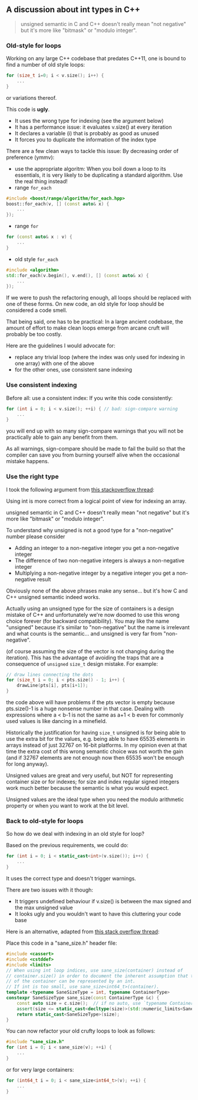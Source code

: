 ## A discussion about int types in C++

> unsigned semantic in C and C++ doesn't really mean "not negative" but it's more like "bitmask" or "modulo integer".

### Old-style for loops

Working on any large C++ codebase that predates C++11, one is bound to find a number of old style loops:<br/>

~~~ C++
for (size_t i=0; i < v.size(); i++) {
    ...
}
~~~
or variations thereof.

This code is **ugly**.<br/>

- It uses the wrong type for indexing (see the argument below)
- It has a performance issue: it evaluates v.size() at every iteration
- It declares a variable (i) that is probably as good as unused
- It forces you to duplicate the information of the index type

There are a few clean ways to tackle this issue:
By decreasing order of preference (ymmv):

- use the appropriate algoritm:
  When you boil down a loop to its essentials, it is very likely to be duplicating a standard algorithm. Use the real thing instead!
- range `for_each`<br/>

~~~ C++
#include <boost/range/algorithm/for_each.hpp>
boost::for_each(v, [] (const auto& x) {
    ...
});
~~~
- range `for`<br/>

~~~ C++
for (const auto& x : v) {
    ...
}
~~~
- old style `for_each`<br/>

~~~ C++
#include <algorithm>
std::for_each(v.begin(), v.end(), [] (const auto& x) {
    ...
});
~~~
If we were to push the refactoring enough, all loops should be replaced with one of these forms. On new code, an old style for loop should be considered a code smell.

That being said, one has to be practical:
In a large ancient codebase, the amount of effort to make clean loops emerge from arcane cruft will probably be too costly.

Here are the guidelines I would advocate for:

- replace any trivial loop (where the index was only used for indexing in one array) with one of the above
- for the other ones, use consistent sane indexing

### Use consistent indexing

Before all: use a consistent index:
If you write this code consistently:

~~~ C++
for (int i = 0; i < v.size(); ++i) { // bad: sign-compare warning
    ...
}
~~~
you will end up with so many sign-compare warnings that you will not be practically able to gain any benefit from them.

As all warnings, sign-compare should be made to fail the build so that the compiler can save you from burning yourself alive when the occasional mistake happens.

### Use the right type

I took the following argument from [this stackoverflow thread](http://stackoverflow.com/questions/7488837/why-is-int-rather-than-unsigned-int-used-for-c-and-c-for-loops):

Using int is more correct from a logical point of view for indexing an array.

unsigned semantic in C and C++ doesn't really mean "not negative" but it's more like "bitmask" or "modulo integer".

To understand why unsigned is not a good type for a "non-negative" number please consider

- Adding an integer to a non-negative integer you get a non-negative integer
- The difference of two non-negative integers is always a non-negative integer
- Multiplying a non-negative integer by a negative integer you get a non-negative result

Obviously none of the above phrases make any sense... but it's how C and C++ unsigned semantic indeed works.

Actually using an unsigned type for the size of containers is a design mistake of C++ and unfortunately we're now doomed to use this wrong choice forever (for backward compatibility). You may like the name "unsigned" because it's similar to "non-negative" but the name is irrelevant and what counts is the semantic... and unsigned is very far from "non-negative".

(of course assuming the size of the vector is not changing during the iteration). This has the advantage of avoiding the traps that are a consequence of `unsigned` `size_t` design mistake. For example:

~~~ C++
// draw lines connecting the dots
for (size_t i = 0; i < pts.size() - 1; i++) {
    drawLine(pts[i], pts[i+1]);
}
~~~

the code above will have problems if the pts vector is empty because pts.size()-1 is a huge nonsense number in that case. Dealing with expressions where a < b-1 is not the same as a+1 < b even for commonly used values is like dancing in a minefield.

Historically the justification for having `size_t` unsigned is for being able to use the extra bit for the values, e.g. being able to have 65535 elements in arrays instead of just 32767 on 16-bit platforms. In my opinion even at that time the extra cost of this wrong semantic choice was not worth the gain (and if 32767 elements are not enough now then 65535 won't be enough for long anyway).

Unsigned values are great and very useful, but NOT for representing container size or for indexes; for size and index regular signed integers work much better because the semantic is what you would expect.

Unsigned values are the ideal type when you need the modulo arithmetic property or when you want to work at the bit level.

### Back to old-style for loops

So how do we deal with indexing in an old style for loop?

Based on the previous requirements, we could do:

~~~ C++
for (int i = 0; i < static_cast<int>(v.size()); i++) {
    ...
}
~~~
It uses the correct type and doesn't trigger warnings.

There are two issues with it though:

- It triggers undefined behaviour if v.size() is between the max signed and the max unsigned value
- It looks ugly and you wouldn't want to have this cluttering your code base

Here is an alternative, adapted from [this stack overflow thread](http://stackoverflow.com/questions/7443222/how-do-i-deal-with-signed-unsigned-mismatch-warnings-c4018):

Place this code in a "sane_size.h" header file:

~~~ C++
#include <cassert>
#include <cstddef>
#include <limits>
// When using int loop indices, use sane_size(container) instead of
// container.size() in order to document the inherent assumption that the size
// of the container can be represented by an int.
// If int is too small, use sane_size<int64_t>(container).
template <typename SaneSizeType = int, typename ContainerType>
constexpr SaneSizeType sane_size(const ContainerType &c) {
    const auto size = c.size();  // if no auto, use `typename ContainerType::size_type`
    assert(size <= static_cast<decltype(size)>(std::numeric_limits<SaneSizeType>::max()));
    return static_cast<SaneSizeType>(size);
}
~~~

You can now refactor your old crufty loops to look as follows:

~~~ C++
#include "sane_size.h"
for (int i = 0; i < sane_size(v); ++i) {
    ...
}
~~~

or for very large containers:

~~~ C++
for (int64_t i = 0; i < sane_size<int64_t>(v); ++i) {
    ...
}
~~~

